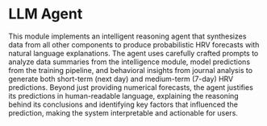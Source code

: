 # LLM Agent

This module implements an intelligent reasoning agent that synthesizes data from all other components to produce probabilistic HRV forecasts with natural language explanations. The agent uses carefully crafted prompts to analyze data summaries from the intelligence module, model predictions from the training pipeline, and behavioral insights from journal analysis to generate both short-term (next day) and medium-term (7-day) HRV predictions. Beyond just providing numerical forecasts, the agent justifies its predictions in human-readable language, explaining the reasoning behind its conclusions and identifying key factors that influenced the prediction, making the system interpretable and actionable for users. 